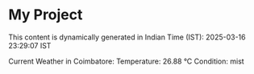 # My Project

This content is dynamically generated in Indian Time (IST): 2025-03-16 23:29:07 IST


Current Weather in Coimbatore:
Temperature: 26.88 °C
Condition: mist
